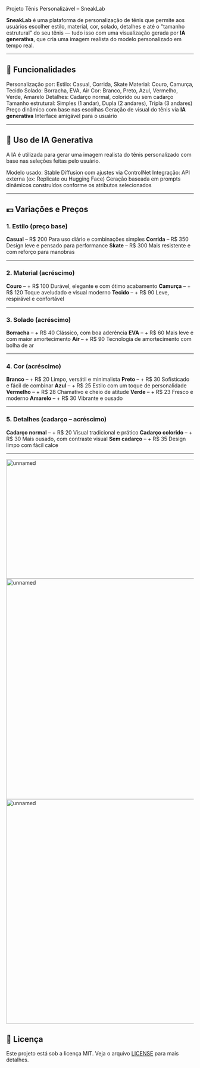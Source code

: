 Projeto Tênis Personalizável – SneakLab

**SneakLab** é uma plataforma de personalização de tênis que permite aos usuários escolher estilo, material, cor, solado, detalhes e até o "tamanho estrutural" do seu tênis — tudo isso com uma visualização gerada por **IA generativa**, que cria uma imagem realista do modelo personalizado em tempo real.



----

## 🚀 Funcionalidades

Personalização por:
Estilo: Casual, Corrida, Skate
Material: Couro, Camurça, Tecido
Solado: Borracha, EVA, Air
Cor: Branco, Preto, Azul, Vermelho, Verde, Amarelo
Detalhes: Cadarço normal, colorido ou sem cadarço
Tamanho estrutural: Simples (1 andar), Dupla (2 andares), Tripla (3 andares)
Preço dinâmico com base nas escolhas
Geração de visual do tênis via **IA generativa**
Interface amigável para o usuário

---

## 🧠 Uso de IA Generativa

A IA é utilizada para gerar uma imagem realista do tênis personalizado com base nas seleções feitas pelo usuário.

Modelo usado: Stable Diffusion com ajustes via ControlNet
Integração: API externa (ex: Replicate ou Hugging Face)
Geração baseada em prompts dinâmicos construídos conforme os atributos selecionados

---

## 💵 Variações e Preços

### 1. Estilo (preço base)
**Casual** – R$ 200
Para uso diário e combinações simples
**Corrida** – R$ 350
Design leve e pensado para performance
**Skate** – R$ 300
Mais resistente e com reforço para manobras

---

### 2. Material (acréscimo)
**Couro** – + R$ 100
Durável, elegante e com ótimo acabamento
**Camurça** – + R$ 120
Toque aveludado e visual moderno
**Tecido** – + R$ 90
Leve, respirável e confortável

---

### 3. Solado (acréscimo)
**Borracha** – + R$ 40
Clássico, com boa aderência
**EVA** – + R$ 60
Mais leve e com maior amortecimento
**Air** – + R$ 90
Tecnologia de amortecimento com bolha de ar

---

### 4. Cor (acréscimo)

**Branco** – + R$ 20
Limpo, versátil e minimalista
**Preto** – + R$ 30
Sofisticado e fácil de combinar
**Azul** – + R$ 25
Estilo com um toque de personalidade
**Vermelho** – + R$ 28
Chamativo e cheio de atitude
**Verde** – + R$ 23
Fresco e moderno
**Amarelo** – + R$ 30
Vibrante e ousado

---

### 5. Detalhes (cadarço – acréscimo)
**Cadarço normal** – + R$ 20
Visual tradicional e prático
**Cadarço colorido** – + R$ 30
Mais ousado, com contraste visual
**Sem cadarço** – + R$ 35
Design limpo com fácil calce

---



<img width="512" height="321" alt="unnamed" src="https://github.com/user-attachments/assets/c728c672-3d3c-4d06-8ea2-5561ff2adfac" />



<img width="951" height="592" alt="unnamed" src="https://github.com/user-attachments/assets/dff6773b-838d-4549-89ca-49bd1180f9fc" />





<img width="956" height="603" alt="unnamed" src="https://github.com/user-attachments/assets/2ed9018d-c36a-40aa-8013-fe13f3a4f740" />


## 📄 Licença

Este projeto está sob a licença MIT. Veja o arquivo [LICENSE](LICENSE) para mais detalhes.


